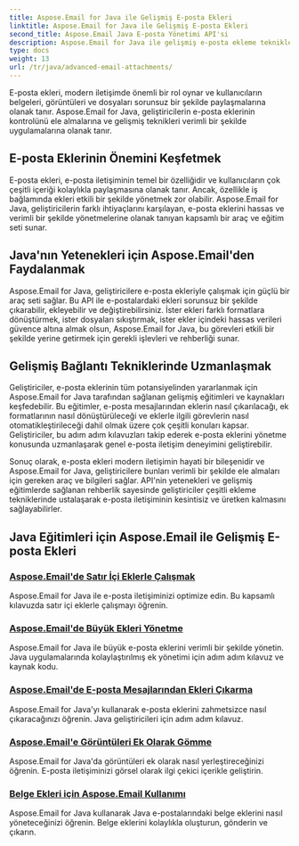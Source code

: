 ```yaml
---
title: Aspose.Email for Java ile Gelişmiş E-posta Ekleri
linktitle: Aspose.Email for Java ile Gelişmiş E-posta Ekleri
second_title: Aspose.Email Java E-posta Yönetimi API'si
description: Aspose.Email for Java ile gelişmiş e-posta ekleme tekniklerinde ustalaşın. Ekleri verimli bir şekilde kullanmaya yönelik eğitimleri keşfedin.
type: docs
weight: 13
url: /tr/java/advanced-email-attachments/
---
```


E-posta ekleri, modern iletişimde önemli bir rol oynar ve kullanıcıların belgeleri, görüntüleri ve dosyaları sorunsuz bir şekilde paylaşmalarına olanak tanır. Aspose.Email for Java, geliştiricilerin e-posta eklerinin kontrolünü ele almalarına ve gelişmiş teknikleri verimli bir şekilde uygulamalarına olanak tanır.

## E-posta Eklerinin Önemini Keşfetmek

E-posta ekleri, e-posta iletişiminin temel bir özelliğidir ve kullanıcıların çok çeşitli içeriği kolaylıkla paylaşmasına olanak tanır. Ancak, özellikle iş bağlamında ekleri etkili bir şekilde yönetmek zor olabilir. Aspose.Email for Java, geliştiricilerin farklı ihtiyaçlarını karşılayan, e-posta eklerini hassas ve verimli bir şekilde yönetmelerine olanak tanıyan kapsamlı bir araç ve eğitim seti sunar.

## Java'nın Yetenekleri için Aspose.Email'den Faydalanmak

Aspose.Email for Java, geliştiricilere e-posta ekleriyle çalışmak için güçlü bir araç seti sağlar. Bu API ile e-postalardaki ekleri sorunsuz bir şekilde çıkarabilir, ekleyebilir ve değiştirebilirsiniz. İster ekleri farklı formatlara dönüştürmek, ister dosyaları sıkıştırmak, ister ekler içindeki hassas verileri güvence altına almak olsun, Aspose.Email for Java, bu görevleri etkili bir şekilde yerine getirmek için gerekli işlevleri ve rehberliği sunar.

## Gelişmiş Bağlantı Tekniklerinde Uzmanlaşmak

Geliştiriciler, e-posta eklerinin tüm potansiyelinden yararlanmak için Aspose.Email for Java tarafından sağlanan gelişmiş eğitimleri ve kaynakları keşfedebilir. Bu eğitimler, e-posta mesajlarından eklerin nasıl çıkarılacağı, ek formatlarının nasıl dönüştürüleceği ve eklerle ilgili görevlerin nasıl otomatikleştirileceği dahil olmak üzere çok çeşitli konuları kapsar. Geliştiriciler, bu adım adım kılavuzları takip ederek e-posta eklerini yönetme konusunda uzmanlaşarak genel e-posta iletişim deneyimini geliştirebilir.

Sonuç olarak, e-posta ekleri modern iletişimin hayati bir bileşenidir ve Aspose.Email for Java, geliştiricilere bunları verimli bir şekilde ele almaları için gereken araç ve bilgileri sağlar. API'nin yetenekleri ve gelişmiş eğitimlerde sağlanan rehberlik sayesinde geliştiriciler çeşitli ekleme tekniklerinde ustalaşarak e-posta iletişiminin kesintisiz ve üretken kalmasını sağlayabilirler.

## Java Eğitimleri için Aspose.Email ile Gelişmiş E-posta Ekleri
### [Aspose.Email'de Satır İçi Eklerle Çalışmak](./working-with-inline-attachments/)
Aspose.Email for Java ile e-posta iletişiminizi optimize edin. Bu kapsamlı kılavuzda satır içi eklerle çalışmayı öğrenin.
### [Aspose.Email'de Büyük Ekleri Yönetme](./managing-large-attachments/)
Aspose.Email for Java ile büyük e-posta eklerini verimli bir şekilde yönetin. Java uygulamalarında kolaylaştırılmış ek yönetimi için adım adım kılavuz ve kaynak kodu.
### [Aspose.Email'de E-posta Mesajlarından Ekleri Çıkarma](./extracting-attachments-from-email-messages/)
Aspose.Email for Java'yı kullanarak e-posta eklerini zahmetsizce nasıl çıkaracağınızı öğrenin. Java geliştiricileri için adım adım kılavuz.
### [Aspose.Email'e Görüntüleri Ek Olarak Gömme](./embedding-images-as-attachments/)
Aspose.Email for Java'da görüntüleri ek olarak nasıl yerleştireceğinizi öğrenin. E-posta iletişiminizi görsel olarak ilgi çekici içerikle geliştirin.
### [Belge Ekleri için Aspose.Email Kullanımı](./using-aspose-email-for-document-attachments/)
Aspose.Email for Java kullanarak Java e-postalarındaki belge eklerini nasıl yöneteceğinizi öğrenin. Belge eklerini kolaylıkla oluşturun, gönderin ve çıkarın.